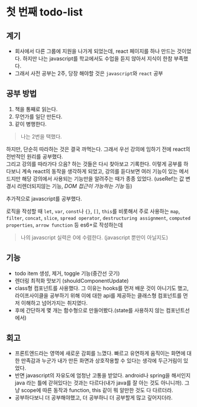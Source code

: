 # 첫 번째 todo-list

## 계기
- 회사에서 다른 그룹에 지원을 나가게 되었는데, react 페이지를 하나 만드는 것이었다. 하지만 나는 javascript를 학교에서도 수업을 듣지 않아서 지식이 한참 부족했다.
- 그래서 사전 공부는 2주, 당장 해야할 것은 `javascript`와 `react` 공부

## 공부 방법
1. 책을 통째로 읽는다.
2. 무언가를 일단 만든다.
3. 같이 병행한다.

> 나는 2번을 택했다. 

하지만, 단순히 따라하는 것은 결국 까먹는다. 그래서 우선 강의에 임하기 전에 react의 전반적인 원리를 공부했다.   
그리고 강의를 따라가다 으음? 하는 것들은 다시 찾아보고 기록한다. 이렇게 공부를 하다보니 계속 react의 동작을 생각하게 되었고, 강의를 듣다보면 여러 기능이 있는 메서드지만 해당 강의에서 사용되는 기능만을 알려주는 때가 종종 있었다. (useRef는 값 변경시 리렌더되지않는 기능, *DOM 접근이 가능하는 기능* 등)   

추가적으로 javascript를 공부했다.   

로직을 작성할 때 `let`, `var`, `const`나 `{}`, `[]`, `this`를 비롯해서 주로 사용하는 `map`, `filter`, `concat`, `slice`, `spread operator`, `destructuring assignment`, `computed properties`, `arrow function` 등 es6+로 작성하는데

> 나의 javascript 실력은 0에 수렴한다. (javascript 뿐만이 아닐지도)

## 기능
- todo item 생성, 제거, toggle 기능(중간선 긋기)
- 렌더링 최적화 맛보기 (shouldComponentUpdate)
- class형 컴포넌트를 사용했다. 그 이유는 hooks를 먼저 배운 것이 아니기도 했고, 라이프사이클을 공부하기 위해 이에 대한 api를 제공하는 클래스형 컴포넌트를 먼저 이해하고 넘어가지는 취지였다.
- 후에 간단하게 몇 개는 함수형으로 만들어봤다.(state를 사용하지 않는 컴포넌트선에서)

## 회고
- 프론트엔드라는 영역에 새로운 감회를 느꼈다. 빠르고 유연하게 움직이는 화면에 대한 만족감과 누군가 내가 만든 화면과 상호작용할 수 있다는 생각에 두근거림이 있었다.
- 반면 javascript의 자유도에 엄청난 고통을 받았다. android나 spring을 해서인지 java 라는 틀에 갇혀있다는 것과는 다르다(내가 java를 잘 아는 것도 아니니까). 그냥 scope에 따른 동작과 function, this 같이 뭐 알만한 것도 다 다르더라.
- 공부하다보니 더 공부해야했고, 더 공부하니 더 공부할게 많고 깊어지더라.
